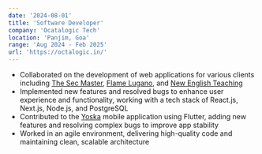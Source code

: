 ```yaml
---
date: '2024-08-01'
title: 'Software Developer'
company: 'Ocatalogic Tech'
location: 'Panjim, Goa'
range: 'Aug 2024 - Feb 2025'
url: 'https://octalogic.in/'
---
```


- Collaborated on the development of web applications for various clients including [The Sec Master](https://thesecmaster.com/), [Flame Lugano](https://flamelugano.com/), and [New English Teaching](https://new-english-teaching.it/)
- Implemented new features and resolved bugs to enhance user experience and functionality, working with a tech stack of React.js, Next.js, Node.js, and PostgreSQL
- Contributed to the [Yoska](https://yoska.in/) mobile application using Flutter, adding new features and resolving complex bugs to improve app stability
- Worked in an agile environment, delivering high-quality code and maintaining clean, scalable architecture
